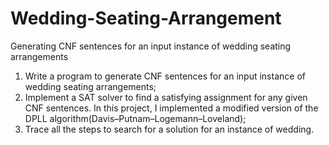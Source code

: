# Wedding-Seating-Arrangement
Generating CNF sentences for an input instance of wedding seating arrangements

1. Write a program to generate CNF sentences for an input instance of wedding seating arrangements;
2. Implement a SAT solver to find a satisfying assignment for any given CNF sentences. In this project, I implemented a modified version of the DPLL algorithm(Davis–Putnam–Logemann–Loveland);
3. Trace all the steps to search for a solution for an instance of wedding.
